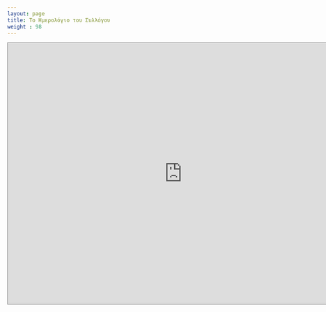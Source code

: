 ```yaml
---
layout: page
title: Το Ημερoλόγιο του Συλλόγου
weight : 98
---
```


<iframe src="https://calendar.google.com/calendar/embed?height=600&wkst=1&bgcolor=%23ffffff&ctz=Europe%2FAthens&src=MWNhNGI0MGZkN2Q2MDhhMDc1ZDM2NTExY2M1NWY1MjAwMGQ0MTk0MzEwZjU5MGI4OWMxNWZjYzIxYjM3N2RlZEBncm91cC5jYWxlbmRhci5nb29nbGUuY29t&color=%23E67C73" style="border:solid 1px #777" width="800" height="600" frameborder="0" scrolling="no"></iframe>
